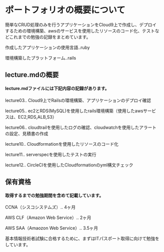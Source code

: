 # ポートフォリオの概要について

簡単なCRUD処理のみを行うアプリケーションをCloud9上で作成し、デプロイするための環境構築、awsのサービスを使用したリソースのコード化、テストなどこれまでの勉強の記録をまとめています。


作成したアプリケーションの使用言語..ruby

環境構築したプラットフォーム..rails


## lecture.mdの概要
#### lecture.mdファイルには下記内容の記録があります。

lecture03.. Cloud9上でRailsの環境構築、アプリケーションのデプロイ確認

lecture05.. ec2とRDS(MySQL)を使用したrails環境構築（使用したawsサービスは、EC2,RDS,ALB,S3）

lecture06.. cloudtrailを使用したログの確認、cloudwatchを使用したアラートの設定、見積書の作成

lecture10.. Cloudformationを使用したリソースのコード化

lecture11.. serverspecを使用したテストの実行

lecture12.. CircleCIを使用したCloudformationのyml構文チェック

## 保有資格
#### 取得するまでの勉強期間を含めて記載しています。

CCNA（シスコシステムズ）.. 4ヶ月

AWS CLF（Amazon Web Service）.. 2ヶ月

AWS SAA（Amaozon Web Service）.. 3.5ヶ月

基本情報技術者試験に合格するために、まずはITパスポート取得に向けて勉強をしています。
